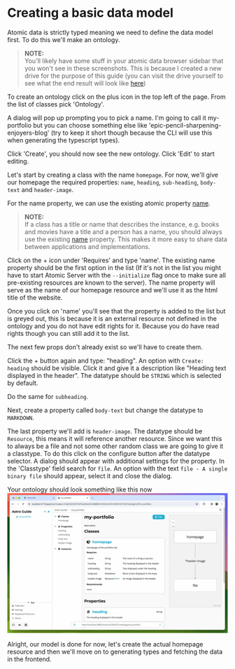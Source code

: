 # Creating a basic data model

Atomic data is strictly typed meaning we need to define the data model first.
To do this we'll make an ontology.

> **NOTE:** </br>
> You'll likely have some stuff in your atomic data browser sidebar that you won't see in these screenshots. This is because I created a new drive for the purpose of this guide (you can visit the drive yourself to see what the end result will look like [here](https://atomicdata.dev/drive/r4l5tBUX))

To create an ontology click on the plus icon in the top left of the page. From the list of classes pick 'Ontology'.

A dialog will pop up prompting you to pick a name.
I'm going to call it my-portfolio but you can choose something else like 'epic-pencil-sharpening-enjoyers-blog' (try to keep it short though because the CLI will use this when generating the typescript types).

Click 'Create', you should now see the new ontology.
Click 'Edit' to start editing.

Let's start by creating a class with the name `homepage`.
For now, we'll give our homepage the required properties: `name`, `heading`, `sub-heading`, `body-text` and `header-image`.

For the name property, we can use the existing atomic property [name](https://atomicdata.dev/properties/name).

> **NOTE:** </br>
> If a class has a title or name that describes the instance, e.g. books and movies have a title and a person has a name, you should always use the existing [name](https://atomicdata.dev/properties/name) property. This makes it more easy to share data between applications and implementations.

Click on the + icon under 'Requires' and type 'name'.
The existing name property should be the first option in the list (If it's not in the list you might have to start Atomic Server with the `--initialize` flag once to make sure all pre-existing resources are known to the server).
The name property will serve as the name of our homepage resource and we'll use it as the html title of the website.

Once you click on 'name' you'll see that the property is added to the list but is greyed out, this is because it is an external resource not defined in the ontology and you do not have edit rights for it.
Because you do have read rights though you can still add it to the list.

The next few props don't already exist so we'll have to create them.

Click the + button again and type: "heading". An option with `Create: heading` should be visible.
Click it and give it a description like "Heading text displayed in the header".
The datatype should be `STRING` which is selected by default.

Do the same for `subheading`.

Next, create a property called `body-text` but change the datatype to `MARKDOWN`.

The last property we'll add is `header-image`. The datatype should be `Resource`, this means it will reference another resource.
Since we want this to always be a file and not some other random class we are going to give it a classtype.
To do this click on the configure button after the datatype selector.
A dialog should appear with additional settings for the property.
In the 'Classtype' field search for `file`.
An option with the text `file - A single binary file` should appear, select it and close the dialog.

Your ontology should look something like this now
![](img/4-1.webp)

Alright, our model is done for now, let's create the actual homepage resource and then we'll move on to generating types and fetching the data in the frontend.
